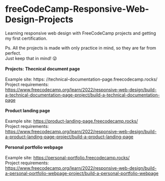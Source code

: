 <h1>freeCodeCamp-Responsive-Web-Design-Projects</h1>

Learning responsive web design with FreeCodeCamp projects and getting my first certification.<br>

Ps. All the projects is made with only practice in mind, so they are far from perfect.<br>
Just keep that in mind! :stuck_out_tongue_winking_eye:
<br>
<br>
<b>Projects:</b>
<b>Thecnical document page</b>
<br><br>
Example site: https: //technical-documentation-page.freecodecamp.rocks/ <br>
Project requirements: https://www.freecodecamp.org/learn/2022/responsive-web-design/build-a-technical-documentation-page-project/build-a-technical-documentation-page
<br><br>
<b>Product landing page</b><br><br>
Example site: https://product-landing-page.freecodecamp.rocks/ <br>
Project requirements: https://www.freecodecamp.org/learn/2022/responsive-web-design/build-a-product-landing-page-project/build-a-product-landing-page
<br><br>
<b>Personal portfolio webpage</b>
<br><br>
Example site: https://personal-portfolio.freecodecamp.rocks/ <br>
Project requirements: https://www.freecodecamp.org/learn/2022/responsive-web-design/build-a-personal-portfolio-webpage-project/build-a-personal-portfolio-webpage
